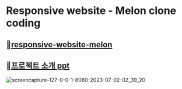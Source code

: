 # Responsive website - Melon clone coding

## 🔗[responsive-website-melon](https://rlorxl.github.io/responsive-website-melon.github.io/)

## 🔗[프로젝트 소개 ppt](https://slides.com/zoala/melon/review#/1)

![screencapture-127-0-0-1-8080-2023-07-02-02_39_20](https://github.com/Wecloset/pandaFE/assets/90922593/a73a509e-4738-4e05-88c2-752245c002f9)
